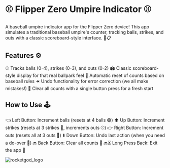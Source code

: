 # ⚾ Flipper Zero Umpire Indicator ⚾
A baseball umpire indicator app for the Flipper Zero device! This app simulates a traditional baseball umpire's counter, tracking balls, strikes, and outs with a classic scoreboard-style interface. 🧢📋

## Features ⚙️
⚾ Tracks balls (0-4), strikes (0-3), and outs (0-2)
🏟️ Classic scoreboard-style display for that real ballpark feel
🔄 Automatic reset of counts based on baseball rules
⏪ Undo functionality for error correction (we all make mistakes!)
🧹 Clear all counts with a single button press for a fresh start

## How to Use 🕹️
👈 Left Button: Increment balls (resets at 4 balls 🟢)
⬆️ Up Button: Increment strikes (resets at 3 strikes 🔴, increments outs ⚾)
👉 Right Button: Increment outs (resets all at 3 outs 🚨)
⬇️ Down Button: Undo last action (when you need a do-over 🔄)
🔙 Back Button: Clear all counts 🧹
🔙⏳ Long Press Back: Exit the app 👋

![rocketgod_logo](https://github.com/RocketGod-git/shodanbot/assets/57732082/7929b554-0fba-4c2b-b22d-6772d23c4a18)